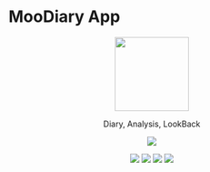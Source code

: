 # MooDiary App

<p align="center">
  <img src="https://drive.google.com/file/d/1WnoW5EP5LJX4d5jsua42Qas9gRVfrIzq/view?usp=sharing" width="130" height="130"/>
</p>

<p align="center">
Diary, Analysis, LookBack
</p>

<p align="center">
	<a href="https://apps.apple.com/tw/app/moodiaryapp/id6450440783"><img src="https://developer.apple.com/assets/elements/badges/download-on-the-app-store.svg"></a>
</p>

<p align="center">
    <img src="https://img.shields.io/badge/platform-iOS-lightgray">
    <img src="https://img.shields.io/badge/license-MIT-informational">
    <img src="https://img.shields.io/badge/release-v1.0.1-green">
    <img src="https://img.shields.io/badge/Swift-5.0-orange.svg?style=flat">
</p>
